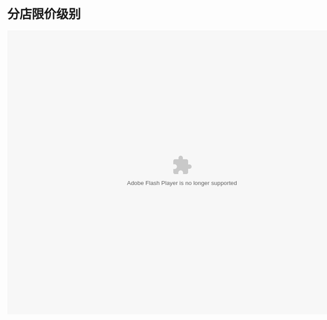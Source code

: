 # 分店限价级别

<embed src="http://resource.3cwdb.com/kailong-donghua/V670008201205230280.swf" width="800" height="650"  pluginspage="http://www.macromedia.com/go/getflashplayer" 
type="application/x-shockwave-flash" ></embed>
